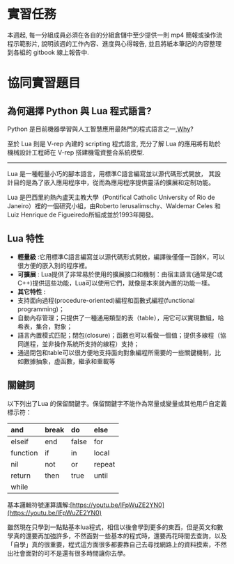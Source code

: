 # 實習任務

本週起, 每一分組成員必須在各自的分組倉儲中至少提供一則 mp4 簡報或操作流程示範影片, 說明該週的工作內容、進度與心得報告, 並且將紙本筆記的內容整理到各組的 gitbook 線上報告中.

# 協同實習題目

## 為何選擇 Python 與 Lua 程式語言?

Python 是目前機器學習與人工智慧應用最熱門的程式語言之一,[Why](https://www.quora.com/Why-is-Python-considered-a-good-language-for-AI-and-Machine-Learning)?

至於 Lua 則是 V-rep 內建的 scripting 程式語言, 充分了解 Lua 的應用將有助於機械設計工程師在 V-rep 搭建機電資整合系統模型.

---

Lua 是一種輕量小巧的腳本語言，用標準C語言編寫並以源代碼形式開放， 其設計目的是為了嵌入應用程序中，從而為應用程序提供靈活的擴展和定制功能。

Lua 是巴西里約熱內盧天主教大學（Pontifical Catholic University of Rio de Janeiro）裡的一個研究小組，由Roberto Ierusalimschy、Waldemar Celes 和Luiz Henrique de Figueiredo所組成並於1993年開發。

## Lua 特性

* **輕量級**
:它用標準C語言編寫並以源代碼形式開放，編譯後僅僅一百餘K，可以很方便的嵌入別的程序裡。
* **可擴展**
: Lua提供了非常易於使用的擴展接口和機制：由宿主語言\(通常是C或C++\)提供這些功能，Lua可以使用它們，就像是本來就內置的功能一樣。
* **其它特性**
:
* 支持面向過程\(procedure-oriented\)編程和函數式編程\(functional programming\)；
* 自動內存管理；只提供了一種通用類型的表（table），用它可以實現數組，哈希表，集合，對象；
* 語言內置模式匹配；閉包\(closure\)；函數也可以看做一個值；提供多線程（協同進程，並非操作系統所支持的線程）支持；
* 通過閉包和table可以很方便地支持面向對象編程所需要的一些關鍵機制，比如數據抽象，虛函數，繼承和重載等

## 關鍵詞

以下列出了Lua 的保留關鍵字。保留關鍵字不能作為常量或變量或其他用戶自定義標示符：

| and | break | do | else |
| :--- | :--- | :--- | :--- |
| elseif | end | false | for |
| function | if | in | local |
| nil | not | or | repeat |
| return | then | true | until |
| while | | | |

基本邏輯符號運算講解:[https://youtu.be/lFpWuZE2YN0](https://youtu.be/lFpWuZE2YN0)

雖然現在只學到一點點基本lua程式，相信以後會學到更多的東西，但是英文和數學真的還要再加強許多，不然面對一些基本的程式時，還要再花時間去查詢，以及「自學」真的很重要，程式這方面很多都要靠自己去尋找網路上的資料摸索，不然出社會面對的可不是還有很多時間讓你去學。

